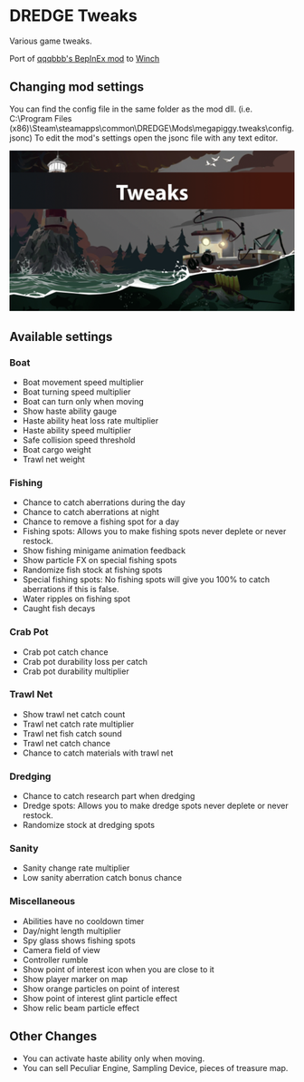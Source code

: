 # DREDGE Tweaks

Various game tweaks.

Port of [qqqbbb's BepInEx mod](https://www.nexusmods.com/dredge/mods/2) to [Winch](https://dredgemods.com/mods/winch/)

## Changing mod settings
You can find the config file in the same folder as the mod dll. (i.e. C:\Program Files (x86)\Steam\steamapps\common\DREDGE\Mods\megapiggy.tweaks\config.jsonc)
To edit the mod's settings open the jsonc file with any text editor.

![Thumbnail](https://raw.githubusercontent.com/MegaPiggy/DredgeTweaks/main/Thumbnail.png)

## Available settings

### Boat
- Boat movement speed multiplier
- Boat turning speed multiplier
- Boat can turn only when moving
- Show haste ability gauge
- Haste ability heat loss rate multiplier
- Haste ability speed multiplier
- Safe collision speed threshold
- Boat cargo weight
- Trawl net weight

### Fishing
- Chance to catch aberrations during the day
- Chance to catch aberrations at night
- Chance to remove a fishing spot for a day
- Fishing spots: Allows you to make fishing spots never deplete or never restock.
- Show fishing minigame animation feedback
- Show particle FX on special fishing spots
- Randomize fish stock at fishing spots
- Special fishing spots: No fishing spots will give you 100% to catch aberrations if this is false.
- Water ripples on fishing spot
- Caught fish decays

### Crab Pot
- Crab pot catch chance
- Crab pot durability loss per catch
- Crab pot durability multiplier

### Trawl Net
- Show trawl net catch count
- Trawl net catch rate multiplier
- Trawl net fish catch sound
- Trawl net catch chance
- Chance to catch materials with trawl net

### Dredging
- Chance to catch research part when dredging
- Dredge spots: Allows you to make dredge spots never deplete or never restock.
- Randomize stock at dredging spots

### Sanity
- Sanity change rate multiplier
- Low sanity aberration catch bonus chance

### Miscellaneous
- Abilities have no cooldown timer
- Day/night length multiplier
- Spy glass shows fishing spots
- Camera field of view
- Controller rumble
- Show point of interest icon when you are close to it
- Show player marker on map
- Show orange particles on point of interest
- Show point of interest glint particle effect
- Show relic beam particle effect

## Other Changes
- You can activate haste ability only when moving.
- You can sell Peculiar Engine, Sampling Device, pieces of treasure map.
